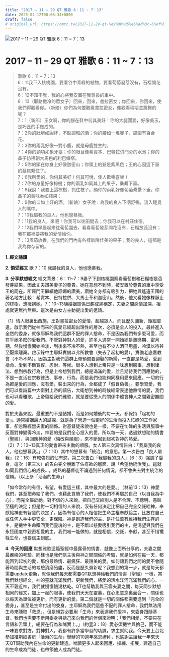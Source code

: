```yaml
---
title: "2017 – 11 – 29 QT 雅歌 6：11 ~ 7：13"
date: 2025-04-12T00:06:34+0800
draft: false
# original_url: https://cmtc.tw/2017-11-29-qt-%e9%9b%85%e6%ad%8c-6%ef%bc%9a11-7%ef%bc%9a13
---
```


![2017 – 11 – 29 QT 雅歌 6：11 ~ 7：13](/images/qt.jpg   "2017 – 11 – 29 QT 雅歌 6：11 ~ 7：13")

# 2017 – 11 – 29 QT 雅歌 6：11 ~ 7：13

> 雅歌 6：11 ~ 7：13  
> 6：11我下入核桃園，要看谷中青綠的植物，要看葡萄發芽沒有，石榴開花沒有。  
> 6：12不知不覺，我的心將我安置在我尊長的車中。  
> 6：13（耶路撒冷的眾女子）回來，回來，書拉密女；你回來，你回來，使我們得觀看你。（新娘）你們為何要觀看書拉密女，像觀看瑪哈念跳舞的呢？  
> 7：1（新郎）王女啊，你的腳在鞋中何其美好！你的大腿圓潤，好像美玉，是巧匠的手做成的。  
> 7：2你的肚臍如圓杯，不缺調和的酒；你的腰如一堆麥子，周圍有百合花。  
> 7：3你的兩乳好像一對小鹿，就是母鹿雙生的。  
> 7：4你的頸項如象牙臺；你的眼目像希實本、巴特拉併門旁的水池；你的鼻子彷彿朝大馬色的利巴嫩塔。  
> 7：5你的頭在你身上好像迦密山；你頭上的髮是紫黑色；王的心因這下垂的髮綹繫住了。  
> 7：6我所愛的，你何其美好！何其可悅，使人歡暢喜樂！  
> 7：7你的身量好像棕樹；你的兩乳如同其上的果子，纍纍下垂。  
> 7：8我說：我要上這棕樹，抓住枝子。願你的兩乳好像葡萄纍纍下垂，你鼻子的氣味香如蘋果；  
> 7：9你的口如上好的酒。（新娘）女子說：為我的良人下咽舒暢，流入睡覺人的嘴中。  
> 7：10我屬我的良人，他也戀慕我。  
> 7：11我的良人，來吧！你我可以往田間去；你我可以在村莊住宿。  
> 7：12我們早晨起來往葡萄園去，看看葡萄發芽開花沒有，石榴放蕊沒有；我在那裡要將我的愛情給你。  
> 7：13風茄放香，在我們的門內有各樣新陳佳美的果子；我的良人，這都是我為你存留的。

**1. 經文誦讀**

**2. 領受經文**
歌 7：10 我屬我的良人，他也戀慕我。

**3. 分享默想經文**
經文背景：6：11\~7：9妻子下到核桃園察看葡萄樹和石榴樹是否發芽結果，因此丈夫讚美妻子的尊貴。她在意想不到時，被安置於尊貴的車中享受王的同在。所羅門王繼續他諂媚的讚美，讚她全身都有吸引力，把她與遙遠王國的著名地方比較：希實本、巴特拉併、大馬士革和迦密山。然後，他又看她像棵靜止的棕樹，想擁抱她。7：10\~13隨婚姻關係日趨成熟穩定，夫妻之間感情加深，相處就更無拘無束。這次是由女方主動提出愛的邀請。

（1）情人眼裏出西施，王對書拉密女的愛情，超越眾人，而且歷久彌新、鉅細靡遺。啟示我們從神而來的真愛已經超出理性的層次，必須是全人的投入，最終進入全然的委身，就像耶穌為我們這群不配的罪人捨命，不是因為我們有多麼可愛，而在乎祂多麼的愛我們。不管對神對人的愛，許多人通常一開始總是熱戀期、密月期，然後慢慢開始冷淡，到後來不冷不熱，甚至也有不少人酒已用盡，冷漠以待甚至厭煩離棄。啟示錄中主耶穌責備以弗所教會（失去了起初的愛），責備老底嘉教會（不冷不熱）。因為主對我們這群上帝預備要迎娶的新婦，一直都是熱愛，愛到捨命、愛到不斷寬容、忍耐、等候。很多人想到上帝只是一味想到服事，想到律法、想到宗教行為，但是上帝想到我們，總是滿滿的愛，並且期待我們回應祂的，不是一直活在宗教律法、事奉、行為，而是我們也能夠同樣用愛來回應。一切的行為都是愛的回應，沒有愛，裝出來的行為，全都成了「假冒偽善」。要學習愛，我們可以看詩篇中大衛對上帝的禱告，大衛想到神的時候經常表達他熱情的愛，我們也可以看雅歌，上帝留給我們雅歌，就是要從戀人的關係中體會神人之間親密無間的愛。

對於夫妻來說，最重要的不是結婚，而是如何婚後的每一天，都保持「起初的愛」。通常婚姻最大的試探，就是為了營造一個更好的生活而投入忙碌的工作家事，卻忽略經營夫妻的關係。對基督徒來說也是一樣，不要在忙碌的生活與服事中反而對神變得冷淡，神要的是我們全心投入的愛，所以每一天，透過默想祂的情書（聖經），與回應神的愛（悔改與順服），來不斷回到起初對神的熱愛。  
（2）7：10\~13真正的愛會帶來主動的順服。女人第三次真情告白：「我屬我的良人，他也戀慕我。」（7：10）其中的戀慕有「統治」的意思。第一次告白「良人屬我」（2：16）有較強烈的佔有慾，第二次告白「我屬我的良人」（6：3）強調了委身，這次（第三次）的告白完全脫離了佔有欲的層面，說「希望祂統治我」。這就如同我們信心的成長…，成熟的基督徒不論遇到任何情況，都不會失去對主統治的信頼。（以上參「活潑的生命」）

「如今常存的有信，有望，有愛這三樣，其中最大的是愛。」（林前13：13）神愛我們，甚至把命給了我們，也藉此買贖了我們，使我們不再屬於自己（以自我為中心），而完全屬於祂。對不信的人來說，把自己交給別人是不合理、不聰明、愚昧至極的決定；但是對一切相信的人來說，沒有任何決定比把自己完全交託給神，奉獻給神更有智慧的決定了。因為有信心的人相信把生命主權奉獻給主，比放在自己或任何人手中更安全，更保險。神是創造我們的主、是托住萬有維持我們生存的主，是犧牲生命贖回我們靈魂的主，是不斷以慈愛吸引我們的主，是渴望與我們在永恆國度中親密相愛的主。我們唯一能做的，就是相信，交託，奉獻，甚至不惜犧牲生命，也要信主到底。

**4. 今天的回應**
默想雅歌這篇聖經中最露骨的情書，就像上面所分享的，夫妻之間最嚴峻的考驗，同樣也是我們信主後與神之間關係的考驗，就是如何在每一天，都能回到起初的愛，那份最熱情、最瘋狂、最甜美的愛。如何讓我們之間的愛不會隨著時間與生活的考驗消磨殆盡，反而是歷久彌新呢？我想到的第一步，就是每天都需要update更新，就像我們每天都需要QT默想神給我們的情書（聖經）一樣，當我們默想經文，神的靈就充滿我們、更新我們，將愛的活水江河充滿我們的心。一天不親近神，我們就慢慢饑渴枯乾。QT也幫助我與玉雲夫妻之間，每天同步默想相同的經文，加上一起的服事，使我們天天在靈裏，在心思意念裏面合一，關係也以每天為單位被更新，而有更新的愛。第二個就是一切的關係都需要進到「完全的委身」，甚至是生命付出的委身。主耶穌為我們這些不配的罪人捨命，我們無法用生命來賺取「救恩」，但是絕對必要用「生命」來表達我們愛神，來委身跟隨基督。我們也需要不斷用委身與捨己來向我們的伴侶來證明：「我們相愛，不要只在言語和舌頭上，總要在行為和誠實上。」（約壹3：18）愛必須犧牲與捨己，而不能一味要求對方。對神對人，我都有許多當學習的功課，求主幫助我。今天要上台北參加推喇奴書房「活潑的生命」舉辦的10週年感恩禮拜，也感謝主讓我一年來天天QT幫助我內在生命的更新建造。唯願更多人起來回應、操練、拓展，建造自己的生命成為門徒，也帶領他人成為門徒。
